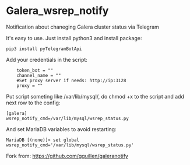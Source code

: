# Galera_wsrep_notify
Notification about chaneging Galera cluster status via Telegram

It's easy to use. Just install python3 and install package:
```
pip3 install pyTelegramBotApi
```
Add your credentials in the script:
```
    token_bot = ""
    channel_name = ""
    #Set proxy server if needs: http://ip:3128   
    proxy = ""
```    
Put script someting like /var/lib/mysql/, do chmod +x to the script and add next row to the config:
```
[galera]
wsrep_notify_cmd=/var/lib/mysql/wsrep_status.py
```

And set MariaDB variables to avoid restarting:
```
MariaDB [(none)]> set global wsrep_notify_cmd='/var/lib/mysql/wsrep_status.py'
```
Fork from: https://github.com/gguillen/galeranotify
